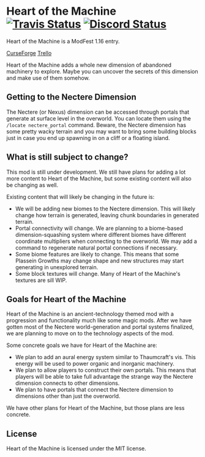 # Heart of the Machine &emsp; [![Travis Status]][Travis] [![Discord Status]][Discord]

[Travis Status]: https://img.shields.io/travis/Heart-of-the-Machine/heart-of-the-machine/master?logo=travis&style=flat-square
[Travis]: https://travis-ci.org/Heart-of-the-Machine/heart-of-the-machine
[Discord Status]: https://img.shields.io/discord/720635296131055697?logo=discord&logoColor=white&style=flat-square
[Discord]: https://discord.gg/hU4us4D

Heart of the Machine is a ModFest 1.16 entry.

[CurseForge](https://www.curseforge.com/minecraft/mc-mods/heart-of-the-machine)
[Trello](https://trello.com/b/LM2DHkuS)

Heart of the Machine adds a whole new dimension of abandoned machinery to explore. Maybe you can uncover the secrets of
this dimension and make use of them somehow.

## Getting to the Nectere Dimension
The Nectere (or Nexus) dimension can be accessed through portals that generate at surface level in the overworld. You
can locate them using the `/locate nectere_portal` command. Beware, the Nectere dimension has some pretty wacky terrain
and you may want to bring some building blocks just in case you end up spawning in on a cliff or a floating island.

## What is still subject to change?
This mod is still under development. We still have plans for adding a lot more content to Heart of the Machine, but some
existing content will also be changing as well.

Existing content that will likely be changing in the future is:
 * We will be adding new biomes to the Nectere dimension. This will likely change how terrain is generated, leaving
   chunk boundaries in generated terrain.
 * Portal connectivity will change. We are planning to a biome-based dimension-squashing system where different biomes
   have different coordinate multipliers when connecting to the overworld. We may add a command to regenerate natural
   portal connections if necessary.
 * Some biome features are likely to change. This means that some Plassein Growths may change shape and new structures
   may start generating in unexplored terrain.
 * Some block textures will change. Many of Heart of the Machine's textures are sill WIP.

## Goals for Heart of the Machine
Heart of the Machine is an ancient-technology themed mod with a progression and functionality much like some magic mods.
After we have gotten most of the Nectere world-generation and portal systems finalized, we are planning to move on to
the technology aspects of the mod.

Some concrete goals we have for Heart of the Machine are:
 * We plan to add an aural energy system similar to Thaumcraft's vis. This energy will be used to power organic and
   inorganic machinery.
 * We plan to allow players to construct their own portals. This means that players will be able to take full advantage
   the strange way the Nectere dimension connects to other dimensions.
 * We plan to have portals that connect the Nectere dimension to dimensions other than just the overworld.

We have other plans for Heart of the Machine, but those plans are less concrete.

## License
Heart of the Machine is licensed under the MIT license.
